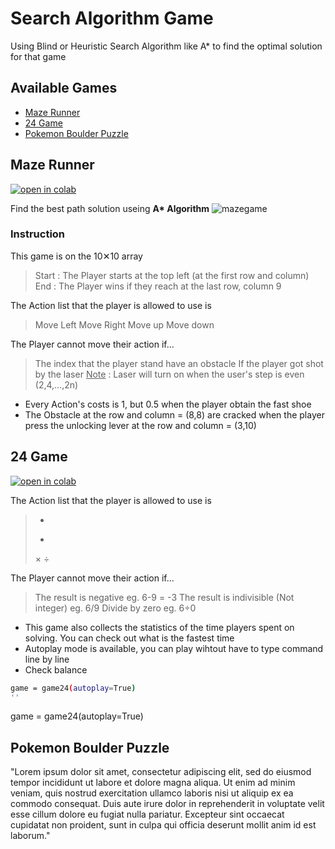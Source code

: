 # Search Algorithm Game

Using Blind or Heuristic Search Algorithm like A* to find the optimal solution for that game 




## Available Games
- [Maze Runner](#Maze-Runner)
- [24 Game](#24-Game)
- [Pokemon Boulder Puzzle](#Pokemon-Boulder-Puzzle)



## Maze Runner
[![open in colab](https://camo.githubusercontent.com/52feade06f2fecbf006889a904d221e6a730c194/68747470733a2f2f636f6c61622e72657365617263682e676f6f676c652e636f6d2f6173736574732f636f6c61622d62616467652e737667)](https://colab.research.google.com/drive/1kUlh2VSk3N3npCS_RneXjXSsjBhGI9yx?usp=sharing)

Find the best path solution useing <b>A* Algorithm</b>
![mazegame](https://camo.githubusercontent.com/d01b2178f6e8671b0f649c8618e849ad9c40584ca538ceee05ead01483de9f6d/68747470733a2f2f692e6962622e636f2f5a4777345651592f494d472d383131312e6a7067)

### Instruction
This game is on the 10✕10 array
> Start : The Player starts at the top left (at the first row and column)
> End : The Player wins if they reach at the last row, column 9 

The Action list that the player is allowed to use is
> Move Left
> Move Right
> Move up
> Move down

The Player cannot move their action if...
> The index that the player stand have an obstacle 
> If the player got shot by the laser
<u>Note</u> : Laser will turn on when the user's step is even (2,4,...,2n)

- Every Action's costs is 1, but 0.5 when the player obtain the fast shoe
- The Obstacle at the row and column = (8,8) are cracked when the player press the unlocking lever at the row and column = (3,10)





## 24 Game
[![open in colab](https://camo.githubusercontent.com/52feade06f2fecbf006889a904d221e6a730c194/68747470733a2f2f636f6c61622e72657365617263682e676f6f676c652e636f6d2f6173736574732f636f6c61622d62616467652e737667)](https://colab.research.google.com/drive/1072XzxX9XOkb6u9_L8etAWnnqJHC2jnI?usp=sharing)

The Action list that the player is allowed to use is
> +
> -
> ×
> ÷ 

The Player cannot move their action if...
> The result is negative eg. 6-9 = -3
> The result is indivisible (Not integer) eg. 6/9 
> Divide by zero eg. 6÷0

- This game also collects the statistics of the time players spent on solving. You can check out what is the fastest time 
- Autoplay mode is available, you can play wihtout have to type command line by line 
- Check balance
```sh
game = game24(autoplay=True)
''
```
game = game24(autoplay=True)

## Pokemon Boulder Puzzle
"Lorem ipsum dolor sit amet, consectetur adipiscing elit, sed do eiusmod tempor incididunt ut labore et dolore magna aliqua. Ut enim ad minim veniam, quis nostrud exercitation ullamco laboris nisi ut aliquip ex ea commodo consequat. Duis aute irure dolor in reprehenderit in voluptate velit esse cillum dolore eu fugiat nulla pariatur. Excepteur sint occaecat cupidatat non proident, sunt in culpa qui officia deserunt mollit anim id est laborum."
